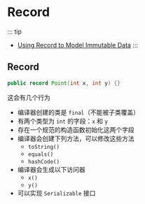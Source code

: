 # Record

::: tip
- [Using Record to Model Immutable Data](https://dev.java/learn/records/)
:::

## Record

```java
public record Point(int x, int y) {}
```

这会有几个行为

- 编译器创建的类是 `final`（不能被子类覆盖）
- 有两个类型为 `int` 的字段：`x` 和 `y`
- 存在一个规范的构造函数初始化这两个字段
- 编译器会创建下列方法，可以修改这些方法
  - `toString()`
  - `equals()`
  - `hashCode()`
- 编译器会生成以下访问器
  - `x()`
  - `y()`
- 可以实现 `Serializable` 接口
